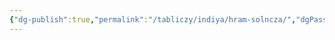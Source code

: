```yaml
---
{"dg-publish":true,"permalink":"/tabliczy/indiya/hram-solncza/","dgPassFrontmatter":true}
---
```



